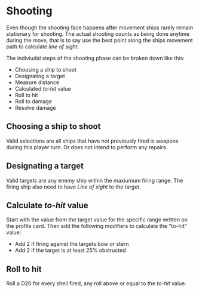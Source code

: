 # Shooting

Even though the shooting face happens after movement ships rarely remain stationary for shooting. The actual shooting counts as being done anytime during the move, that is to say use the best point along the ships movement path to calculate *line of sight*.  
  
The indiviudal steps of the shooting phase can be broken down like this:
 * Choosing a ship to shoot
 * Designating a target
 * Measure distance
 * Calculated *to-hit* value
 * Roll to hit
 * Roll to damage
 * Resolve damage

## Choosing a ship to shoot
Valid selections are all ships that have not previously fired is weapons during this player turn. Or does not intend to perform any repairs.

## Designating a target
Valid targets are any enemy ship within the maxiumum firing range. The firing ship also need to have *Line of sight* to the target.

## Calculate *to-hit* value
Start with the value from the target value for the specific range written on the profile card. Then add the following modifiers to calculate the "to-hit" value:
 
 * Add 2 if firing against the targets bow or stern
 * Add 2 if the target is at least 25% obstructed

## Roll to hit
Roll a D20 for every shell fired, any roll above or equal to the *to-hit* value.
